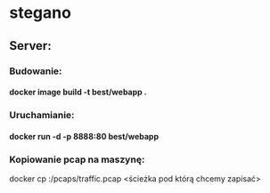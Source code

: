# stegano

## Server:

### Budowanie:
#### docker image build -t best/webapp .

### Uruchamianie:
#### docker run -d -p 8888:80 best/webapp

### Kopiowanie pcap na maszynę:
docker cp <container id>:/pcaps/traffic.pcap <ścieżka pod którą chcemy zapisać>
